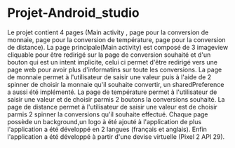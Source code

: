 # Projet-Android_studio

Le projet contient 4 pages (Main activity , page pour la conversion de monnaie, page pour la conversion de température, page pour la conversion de distance).
La page principale(Main activity) est composé de 3 imageview cliquable pour être redirigé sur la page de conversion souhaité et d'un bouton qui est un intent implicite,
celui ci permet d'être redirigé vers une page web pour avoir plus d'informatins sur toute les conversions.
La page de monnaie permet à l'utilisateur de saisir une valeur puis à l'aide de 2 spinner de choisir la monnaie qu'il souhaite convertir, un sharedPreference a aussi été implémenté.
La page de température permet à l'utilisateur de saisir une valeur et de choisir parmis 2 boutons la conversions souhaité.
La page de distance permet à l'utilisateur de saisir une valeur est de choisir parmis 2 spinner la conversions qu'il souhaite effectué.
Chaque page possède un background,un logo à été ajouté à l'application de plus l'application a été développé en 2 langues (français et anglais).
Enfin l'application a été développé à partir d'une devise virtuelle (Pixel 2 API 29).
